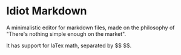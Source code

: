 # Idiot Markdown

A minimalistic editor for markdown files, made on the philosophy of "There's nothing simple enough on the market". 

It has support for laTex math, separated by \$$ \$$.